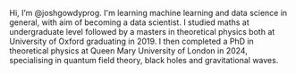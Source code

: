 Hi, I’m @joshgowdyprog. I'm learning machine learning and data science in general, with aim of becoming a data scientist. 
I studied maths at undergraduate level followed by a masters in theoretical physics both at University of Oxford graduating in 2019. 
I then completed a PhD in theoretical physics at Queen Mary University of London in 2024, specialising in quantum field theory, black holes and gravitational waves.

<!---
joshgowdyprog/joshgowdyprog is a ✨ special ✨ repository because its `README.md` (this file) appears on your GitHub profile.
You can click the Preview link to take a look at your changes.
--->
